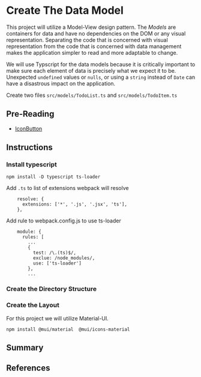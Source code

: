 # Create The Data Model


This project will utilize a Model-View design pattern.  The *Models* are containers for data 
and have no dependencies on the DOM or any visual representation.  Separating the code 
that is concerned with visual representation from the code that is concerned with data 
management makes the application simpler to read and more adaptable to change.

We will use Typscript for the data models because it is critically important to make 
sure each element of data is precisely what we expect it to be.  Unexpected `undefined` 
values or `nulls`, or using a `string` instead of `Date` can have a disastrous impact
on the application.

Create two files `src/models/TodoList.ts` and `src/models/TodoItem.ts`

## Pre-Reading
* [IconButton](https://mui.com/material-ui/react-button/#icon-button)

## Instructions 

### Install typescript

```
npm install -D typescript ts-loader
```

Add `.ts` to list of extensions webpack will resolve

```
    resolve: {
      extensions: ['*', '.js', '.jsx', 'ts'],
    },
```

Add rule to webpack.config.js to use ts-loader

```
    module: {
      rules: [
        ...
        {
          test: /\.(ts)$/,
          exclue: /node_modules/,
          use: ['ts-loader']
        },
        ...
```

### Create the Directory Structure


### Create the Layout

For this project we will utilize Material-UI.

```
npm install @mui/material  @mui/icons-material
```

## Summary

## References
